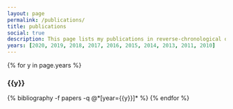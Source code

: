 ```yaml
---
layout: page
permalink: /publications/
title: publications
social: true
description: This page lists my publications in reverse-chronological order. The abstracts of each entry are listed here too and will be made visible by clicking on the 'Abs' link for each entry. Additionally, where possible I have given links to download the PDF of each paper. 
years: [2020, 2019, 2018, 2017, 2016, 2015, 2014, 2013, 2011, 2010]
---
```


{% for y in page.years %}
  <h3 class="year">{{y}}</h3>
  {% bibliography -f papers -q @*[year={{y}}]* %}
{% endfor %}


